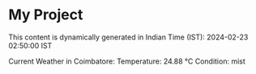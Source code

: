 # My Project

This content is dynamically generated in Indian Time (IST): 2024-02-23 02:50:00 IST


Current Weather in Coimbatore:
Temperature: 24.88 °C
Condition: mist
